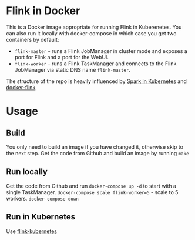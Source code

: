 # Flink in Docker

This is a Docker image appropriate for running Flink in Kuberenetes. You can also run it locally with docker-compose in which case you get two containers by default: 
* `flink-master` - runs a Flink JobManager in cluster mode and exposes a port for Flink and a port for the WebUI.
* `flink-worker` - runs a Flink TaskManager and connects to the Flink JobManager via static DNS name `flink-master`.

The structure of the repo is heavily influenced by [Spark in Kubernetes](https://github.com/kubernetes/application-images/tree/master/spark) and [docker-flink](https://github.com/apache/flink/tree/master/flink-contrib/docker-flink)

# Usage

## Build

You only need to build an image if you have changed it, otherwise skip to the next step. Get the code from Github and build an image by running `make`

## Run locally

Get the code from Github and run `docker-compose up -d` to start with a single TaskManager. 
`docker-compose scale flink-worker=5` - scale to 5 workers. `docker-compose down`

## Run in Kubernetes

Use [flink-kubernetes](https://github.com/melentye/flink-kubernetes)
